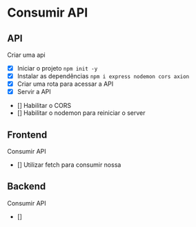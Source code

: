 #   Consumir API


##  API

Criar uma api
-  [x]  Iniciar o projeto `npm init -y`
-  [x]  Instalar as dependências `npm i express nodemon cors axion`
-  [x]  Criar uma rota para acessar a API <!-- arquivo (server.js) -->
-  [x]  Servir a API   <!-- com a função (app.get no arquivo (server.js)) -->
-  []  Habilitar o CORS
-  []  Habilitar o nodemon para reiniciar o server

##  Frontend
Consumir API

-  []  Utilizar fetch para consumir nossa

##  Backend
Consumir API

-  []  